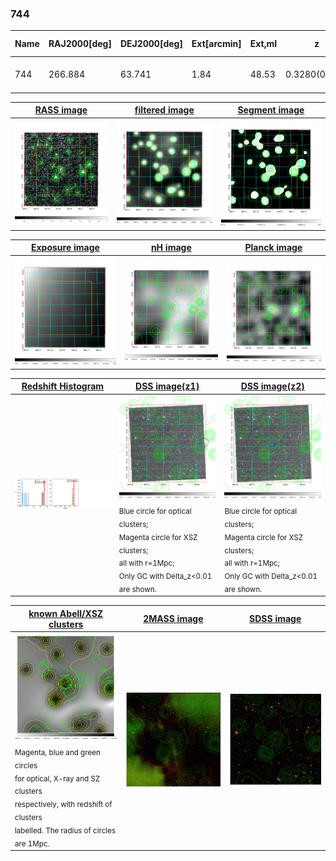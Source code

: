 <div STYLE="page-break-after: always;"></div>

### 744

|Name|RAJ2000[deg]|DEJ2000[deg] |Ext[arcmin]| Ext,ml | z | z_src| C|GC(XSZ,Delta_z<0.01)| GC(OPT,Delta_z<0.01)|GC| R_sig[arcmin] | R500[arcmin] | R500[Mpc]| CRsig[c/s] | CR500[c/s] |L500[1E44 erg/s]|F500[1E-12 erg/s/cm^2]| M500[1E14 Msun]|Tx[keV]|Cnt_sig|Beta|Rc[arcmin]|Comment|Alias|
|---|---|---|---|---|---|------|---|--------|---------|----------|---|---|---|---|---|---|---|---|---|---|---|---|---|---|
|744| 266.884| 63.741| 1.84| 48.53| 0.3280(0.000)| z_xsz| B| MCXC| C, N| C, MCXC, N, W| 11.725| 3.567| 1.013| 0.053(0.009)| 0.048(0.008)| 3.367(0.455)| 0.949(0.128)| 4.15(0.26)| 5.75(0.23)| 362.1| 0.540(-0.029+0.054)| 1.986(-0.342+0.539)| -| k179|

|[RASS image](../image/744/744_img.pdf)|[filtered image](../image/744/744_fil.pdf)|[Segment image](../image/744/744_seg.pdf)|
|-------------------|--------------------|-------------------|
| <img src="../image/744/744_img.png" width="300">  | <img src="../image/744/744_fil.png" width="300">   | <img src="../image/744/744_seg.png" width="300">  |

|[Exposure image](../image/744/744_mex.pdf)| [nH image](../image/744/744_nh.pdf)| [Planck image](../image/744/744_p.pdf)|
|-------------------|--------------------|-------------------|
|<img src="../image/744/744_mex.png" width="300">   | <img src="../image/744/744_nh.png" width="300">    | <img src="../image/744/744_p.png" width="300"> |

|[Redshift Histogram](../image/744/744_zg.pdf) | [DSS image(z1)](../image/744/744_dss_z1.pdf)      |  [DSS image(z2)](../image/744/744_dss_z2.pdf)    |
|-------------------|--------------------|-------------------|
|<img src="../image/744/744_zg.png" width="300"> |<img src="../image/744/744_dss_z1.png" width="300"> <sub><br>Blue circle for optical clusters; <br>Magenta circle for XSZ clusters; <br>all with r=1Mpc; <br>Only GC with Delta_z<0.01 are shown. </sub>| <img src="../image/744/744_dss_z2.png" width="300"><sub><br>Blue circle for optical clusters; <br>Magenta circle for XSZ clusters; <br>all with r=1Mpc; <br>Only GC with Delta_z<0.01 are shown. </sub> |

|[known Abell/XSZ clusters](../image/744/744_gc.pdf) | [2MASS image](../image/744/744_2mass.pdf)      |[SDSS image](../image/744/744_sdss.pdf)   |
|-------------------|-------------------|-------------------|
|<img src=../image/744/744_gc.png width="300"> <br><sub>Magenta, blue and green circles <br>for optical, X-ray and SZ clusters <br>respectively, with redshift of clusters <br>labelled. The radius of circles <br>are 1Mpc.</sub>|<img src="../image/744/744_2mass.png" width="300">  | <img src="../image/744/744_sdss.png" width="300">  |





